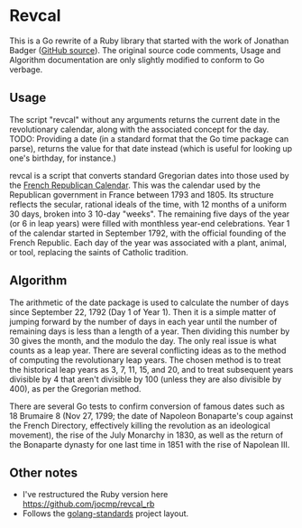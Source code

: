 # Revcal

This is a Go rewrite of a Ruby library that started with
the work of Jonathan Badger ([GitHub source](https://github.com/jhbadger/FrenchRevCal-ruby)). The
original source code comments, Usage and Algorithm documentation are only slightly modified
to conform to Go verbage.

## Usage

The script "revcal" without any arguments returns the current date in
the revolutionary calendar, along with the associated concept for the
day. TODO: Providing a date (in a standard format that the Go time package
can parse), returns the value for that date instead (which is useful
for looking up one's birthday, for instance.)

revcal is a script that converts standard Gregorian dates
into those used by the [French Republican Calendar](http://en.wikipedia.org/wiki/French_Republican_Calendar).
This was the calendar used by the Republican government in France between 1793 and
1805. Its structure reflects the secular, rational ideals of the time,
with 12 months of a uniform 30 days, broken into 3 10-day "weeks". The
remaining five days of the year (or 6 in leap years) were filled with
monthless year-end celebrations. Year 1 of the calendar started in
September 1792, with the official founding of the French
Republic. Each day of the year was associated with a plant, animal, or
tool, replacing the saints of Catholic tradition.

## Algorithm

The arithmetic of the date package is used to calculate the number of days
since September 22, 1792 (Day 1 of Year 1). Then it is a simple matter
of jumping forward by the number of days in each year until the number
of remaining days is less than a length of a year. Then dividing this
number by 30 gives the month, and the modulo the day. The only real
issue is what counts as a leap year. There are several conflicting
ideas as to the method of computing the revolutionary leap years.
The chosen method is to treat the historical leap years as 3, 7, 11, 15, and 20,
and to treat subsequent years divisible by 4 that aren't divisible by 100
(unless they are also divisible by 400), as per the Gregorian method.

There are several Go tests to confirm conversion of famous dates
such as 18 Brumaire 8 (Nov 27, 1799; the date of Napoleon Bonaparte's coup against the French Directory,
effectively killing the revolution as an ideological movement), the rise of the
July Monarchy in 1830, as well as the return of the Bonaparte dynasty for one last time in
1851 with the rise of Napolean III.

## Other notes

* I've restructured the Ruby version here https://github.com/jocmp/revcal_rb
* Follows the [golang-standards](https://github.com/golang-standards/project-layout) project layout.
